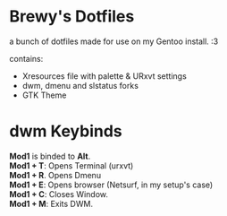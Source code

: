 # Brewy's Dotfiles
a bunch of dotfiles made for use on my Gentoo install. :3

contains:

- Xresources file with palette & URxvt settings
- dwm, dmenu and slstatus forks
- GTK Theme

# dwm Keybinds
**Mod1** is binded to **Alt**.  
**Mod1 + T**: Opens Terminal (urxvt)  
**Mod1 + R**. Opens Dmenu  
**Mod1 + E**: Opens browser (Netsurf, in my setup's case)  
**Mod1 + C**: Closes Window.  
**Mod1 + M**: Exits DWM.  
